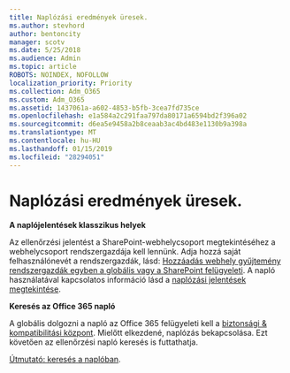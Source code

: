 ```yaml
---
title: Naplózási eredmények üresek.
ms.author: stevhord
author: bentoncity
manager: scotv
ms.date: 5/25/2018
ms.audience: Admin
ms.topic: article
ROBOTS: NOINDEX, NOFOLLOW
localization_priority: Priority
ms.collection: Adm_O365
ms.custom: Adm_O365
ms.assetid: 1437061a-a602-4853-b5fb-3cea7fd735ce
ms.openlocfilehash: e1a584a2c291faa797da80171a6594bd2f396a02
ms.sourcegitcommit: d6ea5e9458a2b8ceaab3ac4bd483e1130b9a398a
ms.translationtype: MT
ms.contentlocale: hu-HU
ms.lasthandoff: 01/15/2019
ms.locfileid: "28294051"
---
```

# <a name="auditing-results-are-blank"></a>Naplózási eredmények üresek.

 **A naplójelentések klasszikus helyek**
  
Az ellenőrzési jelentést a SharePoint-webhelycsoport megtekintéséhez a webhelycsoport rendszergazdája kell lennünk. Adja hozzá saját felhasználónevét a rendszergazdák, lásd: [Hozzáadás webhely gyűjtemény rendszergazdák egyben a globális vagy a SharePoint felügyeleti](https://go.microsoft.com/fwlink/?linkid=869390). A napló használatával kapcsolatos információ lásd a [naplózási jelentések megtekintése](https://go.microsoft.com/fwlink/?linkid=395237). 
  
 **Keresés az Office 365 napló**
  
A globális dolgozni a napló az Office 365 felügyeleti kell a [biztonsági &amp; kompatibilitási központ](https://protection.office.com). Mielőtt elkezdené, naplózás bekapcsolása. Ezt követően az ellenőrzési napló keresés is futtathatja. 
  
[Útmutató: keresés a naplóban](https://go.microsoft.com/fwlink/?linkid=708432).
  

